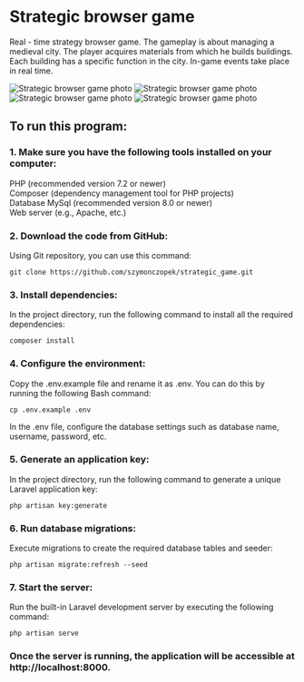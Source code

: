 # Strategic browser game</br>

Real - time strategy browser game. The gameplay is about managing a medieval city. The player acquires materials from which he builds buildings. Each building has a specific function in the city. In-game events take place in real time.

<img  src="https://imageupload.io/ib/qjuHbjDSOUhwz3t_1685779478.png" alt="Strategic browser game photo"/>
<img  src="https://imageupload.io/ib/YLikknbEtSOJ75Y_1685618458.png" alt="Strategic browser game photo"/>
<img  src="https://imageupload.io/ib/9LLqbrfba80Bqda_1685619106.png" alt="Strategic browser game photo"/>
<img  src="https://imageupload.io/ib/Mk0N5InEIxIvTM9_1685780607.png" alt="Strategic browser game photo"/>

## To run this program:</br>

### 1. Make sure you have the following tools installed on your computer:</br>

PHP (recommended version 7.2 or newer)</br>
Composer (dependency management tool for PHP projects)</br>
Database MySql (recommended version 8.0 or newer)</br>
Web server (e.g., Apache, etc.)</br>

### 2. Download the code from GitHub:</br>

Using Git repository, you can use this command:

    git clone https://github.com/szymonczopek/strategic_game.git

### 3. Install dependencies:</br>

In the project directory, run the following command to install all the required dependencies:</br>

    composer install

### 4. Configure the environment:</br>

Copy the .env.example file and rename it as .env. You can do this by running the following Bash command:</br>

    cp .env.example .env

In the .env file, configure the database settings such as database name, username, password, etc.</br>

### 5. Generate an application key:</br>

In the project directory, run the following command to generate a unique Laravel application key:</br>

    php artisan key:generate

### 6. Run database migrations:</br>

Execute migrations to create the required database tables and seeder:</br>

    php artisan migrate:refresh --seed

### 7. Start the server:</br>

Run the built-in Laravel development server by executing the following command:</br>

    php artisan serve

### Once the server is running, the application will be accessible at http://localhost:8000.</br>
